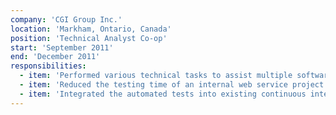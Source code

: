 ```yaml
---
company: 'CGI Group Inc.'
location: 'Markham, Ontario, Canada'
position: 'Technical Analyst Co-op'
start: 'September 2011'
end: 'December 2011'
responsibilities:
  - item: 'Performed various technical tasks to assist multiple software development projects'
  - item: 'Reduced the testing time of an internal web service project by automating manual unit tests using JUnit framework in Java'
  - item: 'Integrated the automated tests into existing continuous integration process in Jenkins to enable automated testing and reporting'
---
```


